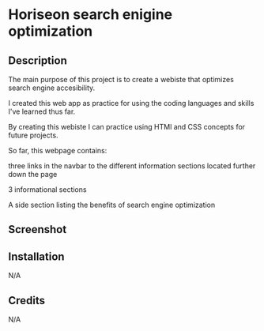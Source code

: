 # Horiseon search enigine optimization

## Description

The main purpose of this project is to create a webiste that optimizes search engine accesibility.

I created this web app as practice for using the coding languages and skills I've learned thus far.

By creating this webiste I can practice using HTMl and CSS concepts for future projects.

So far, this webpage contains:

three links in the navbar to the different information sections located further down the page

3 informational sections

A side section listing the benefits of search engine optimization

## Screenshot

## Installation

N/A

## Credits

N/A
